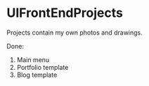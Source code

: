 # UIFrontEndProjects

Projects contain my own photos and drawings.

Done:
1. Main menu
2. Portfolio template 
3. Blog template